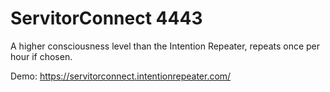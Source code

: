 # ServitorConnect 4443
A higher consciousness level than the Intention Repeater, repeats once per hour if chosen.

Demo: https://servitorconnect.intentionrepeater.com/
